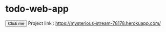 # todo-web-app
<button name="button" onclick="http://www.google.com">Click me</button>
Project link : https://mysterious-stream-78178.herokuapp.com/
